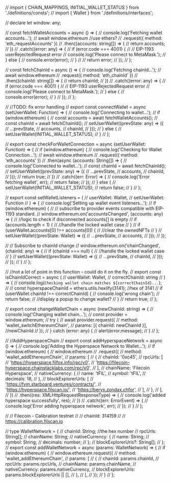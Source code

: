// import { CHAIN_MAPPINGS, INITIAL_WALLET_STATUS } from './definitions/consts';
// import { Wallet } from './definitions/interfaces';

// declare let window: any;

// const fetchWalletAccounts = async () => {
// console.log('Fetching wallet accounts...');
// await window.ethereum //use ethers?
// .request({ method: 'eth_requestAccounts' })
// .then((accounts: string[]) => {
// return accounts;
// })
// .catch((error: any) => {
// if (error.code === 4001) {
// // EIP-1193 userRejectedRequest error
// console.log('Please connect to MetaMask.');
// } else {
// console.error(error);
// }
// // return error;
// });
// };

// const fetchChainId = async () => {
// console.log('Fetching chainId...');
// await window.ethereum
// .request({ method: 'eth_chainId' })
// .then((chainId: string[]) => {
// return chainId;
// })
// .catch((error: any) => {
// if (error.code === 4001) {
// // EIP-1193 userRejectedRequest error
// console.log('Please connect to MetaMask.');
// } else {
// console.error(error);
// }
// });
// };

// //TODO: fix error handling
// export const connectWallet = async (setUserWallet: Function) => {
// console.log('Connecting to wallet...');
// if (window.ethereum) {
// const accounts = await fetchWalletAccounts();
// const chainId = await fetchChainId();
// setUserWallet((prevState: any) => ({
// ...prevState,
// accounts,
// chainId,
// }));
// } else {
// setUserWallet(INITIAL_WALLET_STATUS);
// }
// };

// export const checkForWalletConnection = async (setUserWallet: Function) => {
// if (window.ethereum) {
// console.log('Checking for Wallet Connection...');
// await window.ethereum
// .request({ method: 'eth_accounts' })
// .then(async (accounts: String[]) => {
// console.log('Connected to wallet...');
// const chainId = await fetchChainId();
// setUserWallet((prevState: any) => ({
// ...prevState,
// accounts,
// chainId,
// }));
// return true;
// })
// .catch((err: Error) => {
// console.log('Error fetching wallet', err);
// return false;
// });
// } else {
// setUserWallet(INITIAL_WALLET_STATUS);
// return false;
// }
// };

// export const setWalletListeners = (
// userWallet: Wallet,
// setUserWallet: Function
// ) => {
// console.log('Setting up wallet event listeners...');
// if (window.ethereum) {
// // subscribe to provider events compatible with EIP-1193 standard.
// window.ethereum.on('accountsChanged', (accounts: any) => {
// //logic to check if disconnected accounts[] is empty
// if (accounts.length < 1) {
// //handle the locked wallet case
// }
// if (userWallet.accounts[0] !== accounts[0]) {
// //clear the ownedNFTs
// }
// setUserWallet((prevState: Wallet) => ({
// ...prevState,
// accounts,
// }));
// });

// // Subscribe to chainId change
// window.ethereum.on('chainChanged', (chainId: any) => {
// if (chainId === null) {
// //handle the locked wallet case
// }
// setUserWallet((prevState: Wallet) => ({
// ...prevState,
// chainId,
// }));
// });
// }
// };

// //not a lot of point in this function - could do it on the fly.
// export const isChainIdCorrect = async (
// userWallet: Wallet,
// correctChainId: string
// ) => {
// console.log(`Checking wallet chain matches ${correctChainId}...`);
// // const hyperspaceChainId = ethers.utils.hexlify(3141); //hex of 3141
// if (userWallet.chainId !== correctChainId) {
// console.log('wrong chain');
// return false;
// //display a popup to change wallet?
// }
// return true;
// };

// export const changeWalletChain = async (newChainId: string) => {
// console.log('Changing wallet chain...');
// const provider = window.ethereum;
// try {
// await provider.request({
// method: 'wallet_switchEthereumChain',
// params: [{ chainId: newChainId }], //newChainId
// });
// } catch (error: any) {
// alert(error.message);
// }
// };

// //AddHyperspaceChain
// export const addHyperspaceNetwork = async () => {
// console.log('Adding the Hyperspace Network to Wallet...');
// if (window.ethereum) {
// window.ethereum
// .request({
// method: 'wallet_addEthereumChain',
// params: [
// {
// chainId: '0xc45',
// rpcUrls: [
// 'https://hyperspace.filfox.info/rpc/v0',
// 'https://filecoin-hyperspace.chainstacklabs.com/rpc/v0',
// ],
// chainName: 'Filecoin Hyperspace',
// nativeCurrency: {
// name: 'tFIL',
// symbol: 'tFIL',
// decimals: 18,
// },
// blockExplorerUrls: [
// 'https://fvm.starboard.ventures/contracts/',
// 'https://hyperspace.filscan.io/',
// 'https://beryx.zondax.chfor',
// ],
// },
// ],
// })
// .then((res: XMLHttpRequestResponseType) => {
// console.log('added hyperspace successfully', res);
// })
// .catch((err: ErrorEvent) => {
// console.log('Error adding hyperspace network', err);
// });
// }
// };

// // Filecoin - Calibration testnet
// // chainId: 314159
// // https://calibration.filscan.io

// type WalletNetwork = {
// chainId: String; //the hex number
// rpcUrls: String[];
// chainName: String;
// nativeCurrency: {
// name: String;
// symbol: String;
// decimals: number;
// };
// blockExplorerUrls?: String[];
// };
// export const addWalletNetwork = async (params: WalletNetwork) => {
// if (window.ethereum) {
// window.ethereum.request({
// method: 'wallet_addEthereumChain',
// params: [
// {
// chainId: params.chainId,
// rpcUrls: params.rpcUrls,
// chainName: params.chainName,
// nativeCurrency: params.nativeCurrency,
// blockExplorerUrls: params.blockExplorerUrls || [],
// },
// ],
// });
// }
// };
